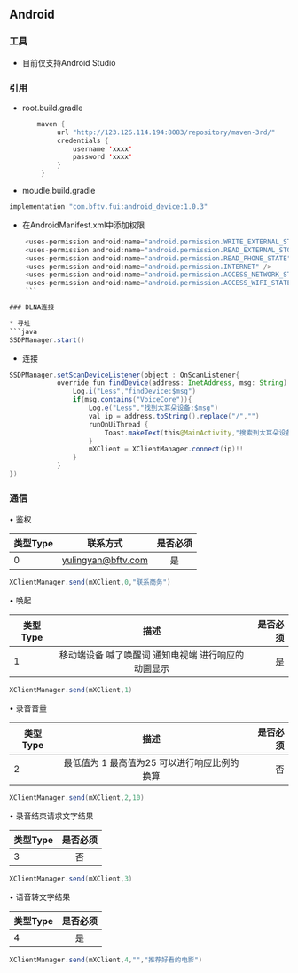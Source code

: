 ## Android

### 工具

* 目前仅支持Android Studio

### 引用

* root.build.gradle

```java
       maven {
            url "http://123.126.114.194:8083/repository/maven-3rd/"
            credentials {
                username 'xxxx'
                password 'xxxx'
            }
        }
 ```

* moudle.build.gradle
```java
implementation "com.bftv.fui:android_device:1.0.3"
```

* 在AndroidManifest.xml中添加权限
```java
    <uses-permission android:name="android.permission.WRITE_EXTERNAL_STORAGE" />
    <uses-permission android:name="android.permission.READ_EXTERNAL_STORAGE" />
    <uses-permission android:name="android.permission.READ_PHONE_STATE"/>
    <uses-permission android:name="android.permission.INTERNET" />
    <uses-permission android:name="android.permission.ACCESS_NETWORK_STATE" />
    <uses-permission android:name="android.permission.ACCESS_WIFI_STATE" />
    ```

### DLNA连接

* 寻址
```java
SSDPManager.start()
```

* 连接
```java
SSDPManager.setScanDeviceListener(object : OnScanListener{
            override fun findDevice(address: InetAddress, msg: String) {
                Log.i("Less","findDevice:$msg")
                if(msg.contains("VoiceCore")){
                    Log.e("Less","找到大耳朵设备:$msg")
                    val ip = address.toString().replace("/","")
                    runOnUiThread {
                        Toast.makeText(this@MainActivity,"搜索到大耳朵设备IP:$ip", Toast.LENGTH_SHORT).show()
                    }
                    mXClient = XClientManager.connect(ip)!!
                }
            }
})
```

### 通信

• 鉴权<br>

| 类型Type        | 联系方式           | 是否必须      |
| ------------- |:-------------:| :-------------:| 
| 0     | yulingyan@bftv.com | 是|

```java
XClientManager.send(mXClient,0,"联系商务")
```


• 唤起<br>

| 类型Type        | 描述           | 是否必须      |
| ------------- |:-------------:| -------------:| 
| 1     | 移动端设备 喊了唤醒词 通知电视端 进行响应的动画显示 | 是|
  
```java
XClientManager.send(mXClient,1)
```

• 录音音量<br>

| 类型Type        | 描述           | 是否必须      |
| ------------- |:-------------:| -------------:| 
| 2     | 最低值为 1 最高值为25 可以进行响应比例的换算 | 否|
  
```java
XClientManager.send(mXClient,2,10)
```


• 录音结束请求文字结果<br>

| 类型Type        |      是否必须      |
| ------------- |:-------------:| 
| 3     |  否|
  
```java
XClientManager.send(mXClient,3)
```

• 语音转文字结果<br>

| 类型Type        |      是否必须      |
| ------------- |:-------------:| 
| 4     |  是|
  
```java
XClientManager.send(mXClient,4,"","推荐好看的电影")
```

